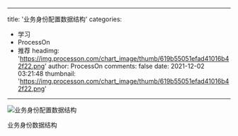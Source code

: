 
---
title: '业务身份配置数据结构'
categories: 
 - 学习
 - ProcessOn
 - 推荐
headimg: 'https://img.processon.com/chart_image/thumb/619b55051efad41016b42f22.png'
author: ProcessOn
comments: false
date: 2021-12-02 03:21:48
thumbnail: 'https://img.processon.com/chart_image/thumb/619b55051efad41016b42f22.png'
---

<div>   
<img class="thumb" alt="业务身份配置数据结构" src="https://img.processon.com/chart_image/thumb/619b55051efad41016b42f22.png" referrerpolicy="no-referrer">
<p>业务身份数据结构</p>  
</div>
            